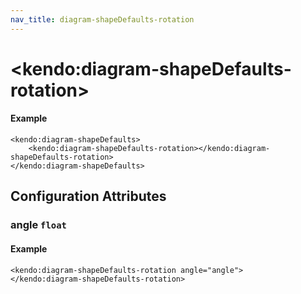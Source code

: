 ```yaml
---
nav_title: diagram-shapeDefaults-rotation
---
```


# \<kendo:diagram-shapeDefaults-rotation\>



#### Example
    <kendo:diagram-shapeDefaults>
        <kendo:diagram-shapeDefaults-rotation></kendo:diagram-shapeDefaults-rotation>
    </kendo:diagram-shapeDefaults>

## Configuration Attributes

### angle `float`



#### Example
    <kendo:diagram-shapeDefaults-rotation angle="angle">
    </kendo:diagram-shapeDefaults-rotation>

